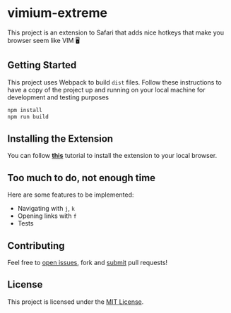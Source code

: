 # vimium-extreme

This project is an extension to Safari that adds nice hotkeys that make you browser seem like VIM 🖥

## Getting Started

This project uses Webpack to build `dist` files. Follow these instructions to have a copy of the project up and running on your local machine for development and testing purposes


``` bash
npm install
npm run build
```

## Installing the Extension

You can follow **[this](https://code.tutsplus.com/tutorials/how-to-create-a-safari-extension-from-scratch--net-15050)** tutorial to install the extension to your local browser.

## Too much to do, not enough time

Here are some features to be implemented:

- Navigating with `j`, `k`
- Opening links with `f`
- Tests

## Contributing

Feel free to [open issues](https://github.com/adrianovalente/vimium-extreme/issues), fork and [submit](https://github.com/adrianovalente/vimium-extreme/pulls) pull requests!

## License

This project is licensed under the [MIT License](LICENSE.md).
